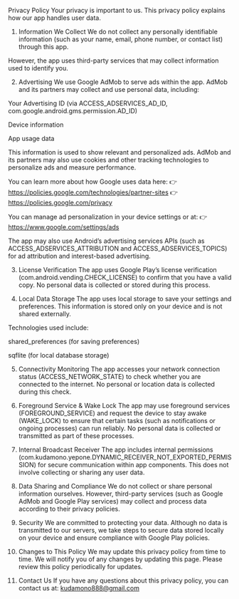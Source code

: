 Privacy Policy
Your privacy is important to us. This privacy policy explains how our app handles user data.

1. Information We Collect
We do not collect any personally identifiable information (such as your name, email, phone number, or contact list) through this app.

However, the app uses third-party services that may collect information used to identify you.

2. Advertising
We use Google AdMob to serve ads within the app. AdMob and its partners may collect and use personal data, including:

Your Advertising ID (via ACCESS_ADSERVICES_AD_ID, com.google.android.gms.permission.AD_ID)

Device information

App usage data

This information is used to show relevant and personalized ads. AdMob and its partners may also use cookies and other tracking technologies to personalize ads and measure performance.

You can learn more about how Google uses data here:
👉 https://policies.google.com/technologies/partner-sites
👉 https://policies.google.com/privacy

You can manage ad personalization in your device settings or at:
👉 https://www.google.com/settings/ads

The app may also use Android’s advertising services APIs (such as ACCESS_ADSERVICES_ATTRIBUTION and ACCESS_ADSERVICES_TOPICS) for ad attribution and interest-based advertising.

3. License Verification
The app uses Google Play’s license verification (com.android.vending.CHECK_LICENSE) to confirm that you have a valid copy. No personal data is collected or stored during this process.

4. Local Data Storage
The app uses local storage to save your settings and preferences. This information is stored only on your device and is not shared externally.

Technologies used include:

shared_preferences (for saving preferences)

sqflite (for local database storage)

5. Connectivity Monitoring
The app accesses your network connection status (ACCESS_NETWORK_STATE) to check whether you are connected to the internet. No personal or location data is collected during this check.

6. Foreground Service & Wake Lock
The app may use foreground services (FOREGROUND_SERVICE) and request the device to stay awake (WAKE_LOCK) to ensure that certain tasks (such as notifications or ongoing processes) can run reliably. No personal data is collected or transmitted as part of these processes.

7. Internal Broadcast Receiver
The app includes internal permissions (com.kudamono.yepone.DYNAMIC_RECEIVER_NOT_EXPORTED_PERMISSION) for secure communication within app components. This does not involve collecting or sharing any user data.

8. Data Sharing and Compliance
We do not collect or share personal information ourselves. However, third-party services (such as Google AdMob and Google Play services) may collect and process data according to their privacy policies.

9. Security
We are committed to protecting your data. Although no data is transmitted to our servers, we take steps to secure data stored locally on your device and ensure compliance with Google Play policies.

10. Changes to This Policy
We may update this privacy policy from time to time. We will notify you of any changes by updating this page. Please review this policy periodically for updates.

11. Contact Us
If you have any questions about this privacy policy, you can contact us at:
kudamono888@gmail.com



